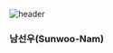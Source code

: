 
![header](https://capsule-render.vercel.app/api?type=waving&color=gradient&width=100%&height=300&section=header&text=ToniOS&fontSize=90&desc=SunwooNam&descAlignY=70)


### 남선우(Sunwoo-Nam) <br><br> 


<!--
**oksunwoo/oksunwoo** is a ✨ _special_ ✨ repository because its `README.md` (this file) appears on your GitHub profile.

Here are some ideas to get you started:

- 🔭 I’m currently working on ...
- 🌱 I’m currently learning ...
- 👯 I’m looking to collaborate on ...
- 🤔 I’m looking for help with ...
- 💬 Ask me about ...
- 📫 How to reach me: ...
- 😄 Pronouns: ...
- ⚡ Fun fact: ...
-->
